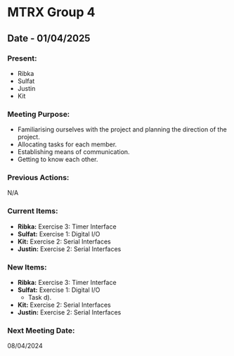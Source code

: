 # MTRX Group 4 
##  Date - 01/04/2025
### Present:
- Ribka
- Sulfat
- Justin
- Kit

### Meeting Purpose:
- Familiarising ourselves with the project and planning the direction of the project.
- Allocating tasks for each member.
- Establishing means of communication.
- Getting to know each other.
### Previous Actions:
N/A
### Current Items:
- **Ribka:** Exercise 3: Timer Interface
- **Sulfat:** Exercise 1: Digital I/O
- **Kit:** Exercise 2: Serial Interfaces
- **Justin:** Exercise 2: Serial Interfaces
### New Items:
- **Ribka:** Exercise 3: Timer Interface
- **Sulfat:** Exercise 1: Digital I/O
    - Task d).
- **Kit:** Exercise 2: Serial Interfaces
- **Justin:** Exercise 2: Serial Interfaces
### Next Meeting Date:
08/04/2024
